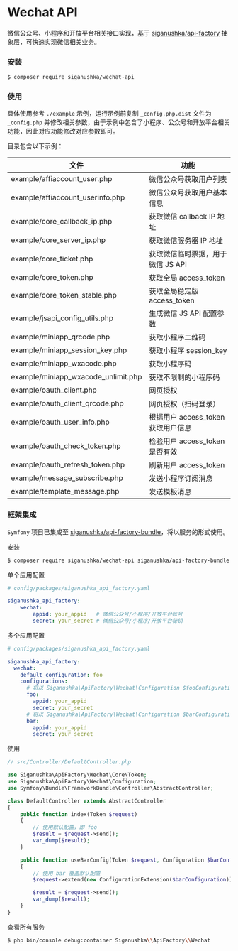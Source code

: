 # Wechat API

微信公众号、小程序和开放平台相关接口实现，基于 [siganushka/api-factory](https://github.com/siganushka/api-factory) 抽象层，可快速实现微信相关业务。

### 安装

```bash
$ composer require siganushka/wechat-api
```

### 使用

具体使用参考 `./example` 示例，运行示例前复制 `_config.php.dist` 文件为 `_config.php` 并修改相关参数，由于示例中包含了小程序、公众号和开放平台相关功能，因此对应功能修改对应参数即可。

目录包含以下示例：

| 文件                                | 功能                               |
| ----------------------------------- | ---------------------------------- |
| example/affiaccount_user.php        | 微信公众号获取用户列表             |
| example/affiaccount_userinfo.php    | 微信公众号获取用户基本信息         |
| example/core_callback_ip.php        | 获取微信 callback IP 地址          |
| example/core_server_ip.php          | 获取微信服务器 IP 地址             |
| example/core_ticket.php             | 获取微信临时票据，用于微信 JS API  |
| example/core_token.php              | 获取全局 access_token              |
| example/core_token_stable.php       | 获取全局稳定版 access_token        |
| example/jsapi_config_utils.php      | 生成微信 JS API 配置参数           |
| example/miniapp_qrcode.php          | 获取小程序二维码                   |
| example/miniapp_session_key.php     | 获取小程序 session_key             |
| example/miniapp_wxacode.php         | 获取小程序码                       |
| example/miniapp_wxacode_unlimit.php | 获取不限制的小程序码               |
| example/oauth_client.php            | 网页授权                           |
| example/oauth_client_qrcode.php     | 网页授权（扫码登录）               |
| example/oauth_user_info.php         | 根据用户 access_token 获取用户信息 |
| example/oauth_check_token.php       | 检验用户 access_token 是否有效     |
| example/oauth_refresh_token.php     | 刷新用户 access_token              |
| example/message_subscribe.php       | 发送小程序订阅消息                 |
| example/template_message.php        | 发送模板消息                       |

### 框架集成

`Symfony` 项目已集成至 [siganushka/api-factory-bundle](https://github.com/siganushka/api-factory-bundle)，将以服务的形式使用。

安装

```bash
$ composer require siganushka/wechat-api siganushka/api-factory-bundle
```

单个应用配置

```yaml
# config/packages/siganushka_api_factory.yaml

siganushka_api_factory:
    wechat:
        appid: your_appid   # 微信公众号/小程序/开放平台帐号
        secret: your_secret # 微信公众号/小程序/开放平台秘钥
```

多个应用配置

```yaml
# config/packages/siganushka_api_factory.yaml

siganushka_api_factory:
  wechat:
    default_configuration: foo
    configurations:
      # 将以 Siganushka\ApiFactory\Wechat\Configuration $fooConfiguration 被注入到服务
      foo:
        appid: your_appid
        secret: your_secret
      # 将以 Siganushka\ApiFactory\Wechat\Configuration $barConfiguration 被注入到服务
      bar:
        appid: your_appid
        secret: your_secret
```

使用

```php
// src/Controller/DefaultController.php

use Siganushka\ApiFactory\Wechat\Core\Token;
use Siganushka\ApiFactory\Wechat\Configuration;
use Symfony\Bundle\FrameworkBundle\Controller\AbstractController;

class DefaultController extends AbstractController
{
    public function index(Token $request)
    {
        // 使用默认配置，即 foo
        $result = $request->send();
        var_dump($result);
    }

    public function useBarConfig(Token $request, Configuration $barConfiguration)
    {
        // 使用 bar 覆盖默认配置
        $request->extend(new ConfigurationExtension($barConfiguration));

        $result = $request->send();
        var_dump($result);
    }
}
```

查看所有服务

```bash
$ php bin/console debug:container Siganushka\\ApiFactory\\Wechat
```
